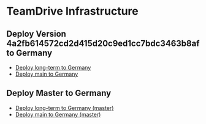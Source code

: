 # TeamDrive Infrastructure

## Deploy Version 4a2fb614572cd2d415d20c9ed1cc7bdc3463b8af to Germany

- <a href="https://portal.microsoftazure.de/#create/Microsoft.Template/uri/https%3A%2F%2Fraw.githubusercontent.com%2Fchgeuer%2Ftd%2F4a2fb614572cd2d415d20c9ed1cc7bdc3463b8af%2FARM%2Flongterm.json" target="_blank">Deploy long-term to Germany</a>
- <a href="https://portal.microsoftazure.de/#create/Microsoft.Template/uri/https%3A%2F%2Fraw.githubusercontent.com%2Fchgeuer%2Ftd%2F4a2fb614572cd2d415d20c9ed1cc7bdc3463b8af%2FARM%2Fazuredeploy.json" target="_blank">Deploy main to Germany</a>

## Deploy Master to Germany

- <a href="https://portal.microsoftazure.de/#create/Microsoft.Template/uri/https%3A%2F%2Fraw.githubusercontent.com%2Fchgeuer%2Ftd%2Fmaster%2FARM%2Flongterm.json" target="_blank">Deploy long-term to Germany (master)</a>
- <a href="https://portal.microsoftazure.de/#create/Microsoft.Template/uri/https%3A%2F%2Fraw.githubusercontent.com%2Fchgeuer%2Ftd%2Fmaster%2FARM%2Fazuredeploy.json" target="_blank">Deploy main to Germany (master)</a>

